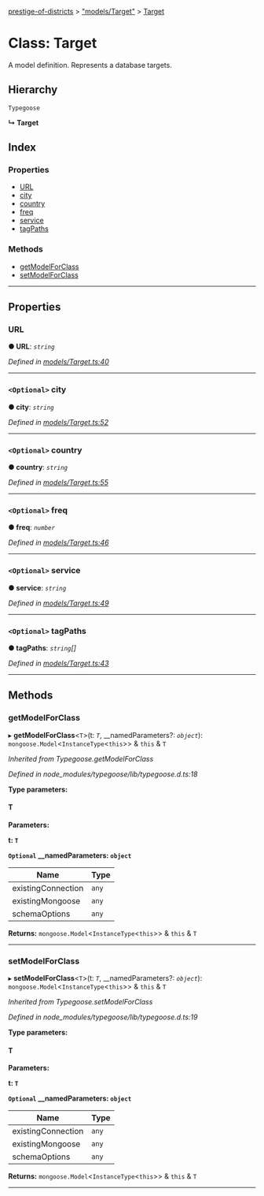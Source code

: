 [prestige-of-districts](../README.md) > ["models/Target"](../modules/_models_target_.md) > [Target](../classes/_models_target_.target.md)

# Class: Target

A model definition. Represents a database targets.

## Hierarchy

 `Typegoose`

**↳ Target**

## Index

### Properties

* [URL](_models_target_.target.md#url)
* [city](_models_target_.target.md#city)
* [country](_models_target_.target.md#country)
* [freq](_models_target_.target.md#freq)
* [service](_models_target_.target.md#service)
* [tagPaths](_models_target_.target.md#tagpaths)

### Methods

* [getModelForClass](_models_target_.target.md#getmodelforclass)
* [setModelForClass](_models_target_.target.md#setmodelforclass)

---

## Properties

<a id="url"></a>

###  URL

**● URL**: *`string`*

*Defined in [models/Target.ts:40](https://github.com/YarosJ/prestige-of-districts/blob/17f0d7b/models/Target.ts#L40)*

___
<a id="city"></a>

### `<Optional>` city

**● city**: *`string`*

*Defined in [models/Target.ts:52](https://github.com/YarosJ/prestige-of-districts/blob/17f0d7b/models/Target.ts#L52)*

___
<a id="country"></a>

### `<Optional>` country

**● country**: *`string`*

*Defined in [models/Target.ts:55](https://github.com/YarosJ/prestige-of-districts/blob/17f0d7b/models/Target.ts#L55)*

___
<a id="freq"></a>

### `<Optional>` freq

**● freq**: *`number`*

*Defined in [models/Target.ts:46](https://github.com/YarosJ/prestige-of-districts/blob/17f0d7b/models/Target.ts#L46)*

___
<a id="service"></a>

### `<Optional>` service

**● service**: *`string`*

*Defined in [models/Target.ts:49](https://github.com/YarosJ/prestige-of-districts/blob/17f0d7b/models/Target.ts#L49)*

___
<a id="tagpaths"></a>

### `<Optional>` tagPaths

**● tagPaths**: *`string`[]*

*Defined in [models/Target.ts:43](https://github.com/YarosJ/prestige-of-districts/blob/17f0d7b/models/Target.ts#L43)*

___

## Methods

<a id="getmodelforclass"></a>

###  getModelForClass

▸ **getModelForClass**<`T`>(t: *`T`*, __namedParameters?: *`object`*): `mongoose.Model`<`InstanceType`<`this`>> & `this` & `T`

*Inherited from Typegoose.getModelForClass*

*Defined in node_modules/typegoose/lib/typegoose.d.ts:18*

**Type parameters:**

#### T 
**Parameters:**

**t: `T`**

**`Optional` __namedParameters: `object`**

| Name | Type |
| ------ | ------ |
| existingConnection | `any` |
| existingMongoose | `any` |
| schemaOptions | `any` |

**Returns:** `mongoose.Model`<`InstanceType`<`this`>> & `this` & `T`

___
<a id="setmodelforclass"></a>

###  setModelForClass

▸ **setModelForClass**<`T`>(t: *`T`*, __namedParameters?: *`object`*): `mongoose.Model`<`InstanceType`<`this`>> & `this` & `T`

*Inherited from Typegoose.setModelForClass*

*Defined in node_modules/typegoose/lib/typegoose.d.ts:19*

**Type parameters:**

#### T 
**Parameters:**

**t: `T`**

**`Optional` __namedParameters: `object`**

| Name | Type |
| ------ | ------ |
| existingConnection | `any` |
| existingMongoose | `any` |
| schemaOptions | `any` |

**Returns:** `mongoose.Model`<`InstanceType`<`this`>> & `this` & `T`

___

